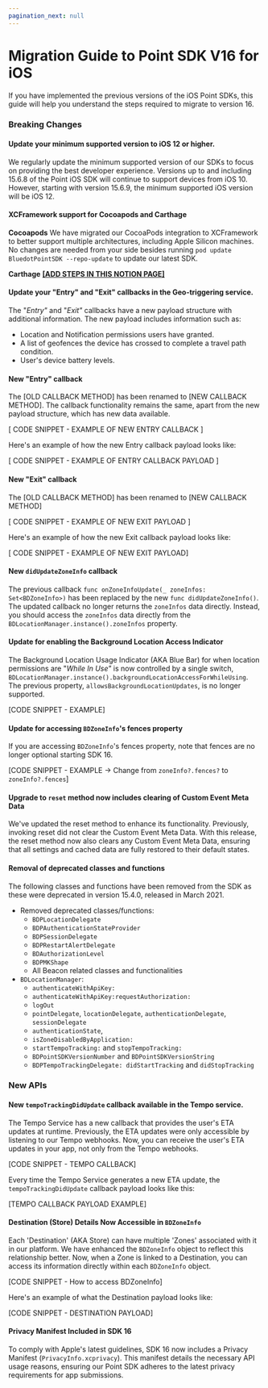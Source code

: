 ```yaml
---
pagination_next: null
---
```


# Migration Guide to Point SDK V16 for iOS

If you have implemented the previous versions of the iOS Point SDKs, this guide will help you understand the steps required to migrate to version 16.

### Breaking Changes

#### Update your minimum supported version to iOS 12 or higher.

We regularly update the minimum supported version of our SDKs to focus on providing the best developer experience.
Versions up to and including 15.6.8 of the Point iOS SDK will continue to support devices from iOS 10. However, starting with version 15.6.9, the minimum supported iOS version will be iOS 12.

#### XCFramework support for Cocoapods and Carthage

**Cocoapods**
We have migrated our CocoaPods integration to XCFramework to better support multiple architectures, including Apple Silicon machines. No changes are needed from your side besides running `pod update BluedotPointSDK --repo-update` to update our latest SDK.

**Carthage**
**[[ADD STEPS IN THIS NOTION PAGE]](https://www.notion.so/49f9e02e6db844c0957fe45afbb67f1f?pvs=21)**

#### Update your "Entry" and "Exit" callbacks in the Geo-triggering service.

The "*Entry"* and "*Exit"* callbacks have a new payload structure with additional information. The new payload includes information such as:

- Location and Notification permissions users have granted.
- A list of geofences the device has crossed to complete a travel path condition.
- User's device battery levels.

#### **New "Entry" callback**

The [OLD CALLBACK METHOD] has been renamed to [NEW CALLBACK METHOD]. The callback functionality remains the same, apart from the new payload structure, which has new data available.

[ CODE SNIPPET - EXAMPLE OF NEW ENTRY CALLBACK ]

Here's an example of how the new Entry callback payload looks like:

[ CODE SNIPPET - EXAMPLE OF ENTRY CALLBACK PAYLOAD ]

#### **New "Exit" callback**

The [OLD CALLBACK METHOD] has been renamed to [NEW CALLBACK METHOD]

[ CODE SNIPPET - EXAMPLE OF NEW EXIT PAYLOAD ]

Here's an example of how the new Exit callback payload looks like:

[ CODE SNIPPET - EXAMPLE OF NEW EXIT PAYLOAD]

#### New `didUpdateZoneInfo` callback

The previous callback `func onZoneInfoUpdate(_ zoneInfos: Set<BDZoneInfo>)` has been replaced by the new `func didUpdateZoneInfo()`. The updated callback no longer returns the `zoneInfos` data directly. Instead, you should access the `zoneInfos` data directly from the `BDLocationManager.instance().zoneInfos` property.

#### **Update for enabling the Background Location Access Indicator**

The Background Location Usage Indicator (AKA Blue Bar) for when location permissions are "*While In Use"* is now controlled by a single switch, `BDLocationManager.instance().backgroundLocationAccessForWhileUsing`. The previous property, `allowsBackgroundLocationUpdates`, is no longer supported. 

[CODE SNIPPET - EXAMPLE]

#### **Update for accessing `BDZoneInfo`'s fences property**

If you are accessing `BDZoneInfo`'s fences property, note that fences are no longer optional starting SDK 16.

[CODE SNIPPET - EXAMPLE -> Change from `zoneInfo?.fences?` to `zoneInfo?.fences`]


#### **Upgrade to `reset` method now includes clearing of Custom Event Meta Data**
We've updated the reset method to enhance its functionality. Previously, invoking reset did not clear the Custom Event Meta Data. With this release, the reset method now also clears any Custom Event Meta Data, ensuring that all settings and cached data are fully restored to their default states.

#### **Removal of deprecated classes and functions**

The following classes and functions have been removed from the SDK as these were deprecated in version 15.4.0, released in March 2021.

- Removed deprecated classes/functions:
    - `BDPLocationDelegate`
    - `BDPAuthenticationStateProvider`
    - `BDPSessionDelegate`
    - `BDPRestartAlertDelegate`
    - `BDAuthorizationLevel`
    - `BDPMKShape`
    - All Beacon related classes and functionalities
- `BDLocationManager`:
    - `authenticateWithApiKey:`
    - `authenticateWithApiKey:requestAuthorization:`
    - `logOut`
    - `pointDelegate`, `locationDelegate`, `authenticationDelegate`, `sessionDelegate`
    - `authenticationState`,
    - `isZoneDisabledByApplication:`
    - `startTempoTracking:` and `stopTempoTracking:`
    - `BDPointSDKVersionNumber` and `BDPointSDKVersionString`
    - `BDPTempoTrackingDelegate: didStartTracking` and `didStopTracking`

### New APIs

#### **New `tempoTrackingDidUpdate` callback available in the Tempo service.**

The Tempo Service has a new callback that provides the user's ETA updates at runtime. Previously, the ETA updates were only accessible by listening to our Tempo webhooks. Now, you can receive the user's ETA updates in your app, not only from the Tempo webhooks.

[CODE SNIPPET - TEMPO CALLBACK]

Every time the Tempo Service generates a new ETA update, the `tempoTrackingDidUpdate` callback payload looks like this:

[TEMPO CALLBACK PAYLOAD EXAMPLE]

#### **Destination (Store) Details Now Accessible in `BDZoneInfo`**

Each 'Destination' (AKA Store) can have multiple 'Zones' associated with it in our platform. We have enhanced the `BDZoneInfo` object to reflect this relationship better. Now, when a Zone is linked to a Destination, you can access its information directly within each `BDZoneInfo` object.

[CODE SNIPPET - How to access BDZoneInfo]

Here's an example of what the Destination payload looks like:

[CODE SNIPPET - DESTINATION PAYLOAD]

#### **Privacy Manifest Included in SDK 16**

To comply with Apple's latest guidelines, SDK 16 now includes a Privacy Manifest (`PrivacyInfo.xcprivacy`). This manifest details the necessary API usage reasons, ensuring our Point SDK adheres to the latest privacy requirements for app submissions.
